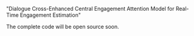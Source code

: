 "Dialogue Cross-Enhanced Central Engagement Attention Model for Real-Time Engagement Estimation"

The complete code will be open source soon.
